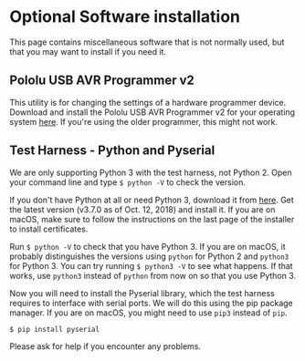 # Optional Software installation

This page contains miscellaneous software that is not normally used, but that you may want to install if you need it.

## Pololu USB AVR Programmer v2

This utility is for changing the settings of a hardware programmer device. Download and install the Pololu USB AVR Programmer v2 for your operating system [here](https://www.pololu.com/product/3170/resources). If you're using the older programmer, this might not work.

## Test Harness - Python and Pyserial

We are only supporting Python 3 with the test harness, not Python 2. Open your command line and type `$ python -V` to check the version.

If you don't have Python at all or need Python 3, download it from [here](https://www.python.org/downloads/). Get the latest version (v3.7.0 as of Oct. 12, 2018) and install it. If you are on macOS, make sure to follow the instructions on the last page of the installer to install certificates.

Run `$ python -V` to check that you have Python 3. If you are on macOS, it probably distinguishes the versions using `python` for Python 2 and `python3` for Python 3. You can try running `$ python3 -V` to see what happens. If that works, use `python3` instead of `python` from now on so that you use Python 3.

Now you will need to install the Pyserial library, which the test harness requires to interface with serial ports. We will do this using the pip package manager. If you are on macOS, you might need to use `pip3` instead of `pip`.

`$ pip install pyserial`

Please ask for help if you encounter any problems.
